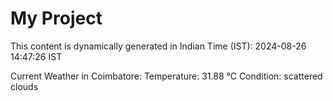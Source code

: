 # My Project

This content is dynamically generated in Indian Time (IST): 2024-08-26 14:47:26 IST


Current Weather in Coimbatore:
Temperature: 31.88 °C
Condition: scattered clouds

